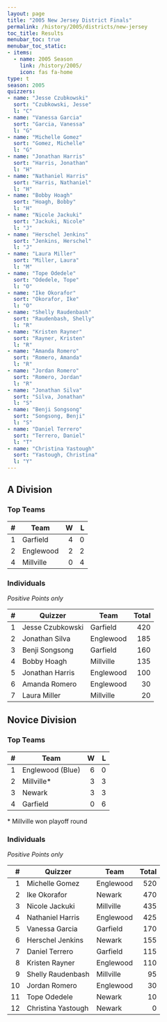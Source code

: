 ```yaml
---
layout: page
title: "2005 New Jersey District Finals"
permalink: /history/2005/districts/new-jersey
toc_title: Results
menubar_toc: true
menubar_toc_static:
- items:
  - name: 2005 Season
    link: /history/2005/
    icon: fas fa-home
type: t
season: 2005
quizzers:
- name: "Jesse Czubkowski"
  sort: "Czubkowski, Jesse"
  l: "C"
- name: "Vanessa Garcia"
  sort: "Garcia, Vanessa"
  l: "G"
- name: "Michelle Gomez"
  sort: "Gomez, Michelle"
  l: "G"
- name: "Jonathan Harris"
  sort: "Harris, Jonathan"
  l: "H"
- name: "Nathaniel Harris"
  sort: "Harris, Nathaniel"
  l: "H"
- name: "Bobby Hoagh"
  sort: "Hoagh, Bobby"
  l: "H"
- name: "Nicole Jackuki"
  sort: "Jackuki, Nicole"
  l: "J"
- name: "Herschel Jenkins"
  sort: "Jenkins, Herschel"
  l: "J"
- name: "Laura Miller"
  sort: "Miller, Laura"
  l: "M"
- name: "Tope Odedele"
  sort: "Odedele, Tope"
  l: "O"
- name: "Ike Okorafor"
  sort: "Okorafor, Ike"
  l: "O"
- name: "Shelly Raudenbash"
  sort: "Raudenbash, Shelly"
  l: "R"
- name: "Kristen Rayner"
  sort: "Rayner, Kristen"
  l: "R"
- name: "Amanda Romero"
  sort: "Romero, Amanda"
  l: "R"
- name: "Jordan Romero"
  sort: "Romero, Jordan"
  l: "R"
- name: "Jonathan Silva"
  sort: "Silva, Jonathan"
  l: "S"
- name: "Benji Songsong"
  sort: "Songsong, Benji"
  l: "S"
- name: "Daniel Terrero"
  sort: "Terrero, Daniel"
  l: "T"
- name: "Christina Yastough"
  sort: "Yastough, Christina"
  l: "Y"
---
```


## A Division

### Top Teams

|    # | Team      |    W |    L |
| ---: | --------- | ---: | ---: |
|    1 | Garfield  |    4 |    0 |
|    2 | Englewood |    2 |    2 |
|    4 | Millville |    0 |    4 |

### Individuals

*Positive Points only*

|    # | Quizzer          | Team      | Total |
| ---: | ---------------- | --------- | ----: |
|    1 | Jesse Czubkowski | Garfield  |   420 |
|    2 | Jonathan Silva   | Englewood |   185 |
|    3 | Benji Songsong   | Garfield  |   160 |
|    4 | Bobby Hoagh      | Millville |   135 |
|    5 | Jonathan Harris  | Englewood |   100 |
|    6 | Amanda Romero    | Englewood |    30 |
|    7 | Laura Miller     | Millville |    20 |

## Novice Division

### Top Teams

|    # | Team             |    W |    L |
| ---: | ---------------- | ---: | ---: |
|    1 | Englewood (Blue) |    6 |    0 |
|    2 | Millville*       |    3 |    3 |
|    3 | Newark           |    3 |    3 |
|    4 | Garfield         |    0 |    6 |

\* Millville won playoff round

### Individuals

*Positive Points only*

|    # | Quizzer            | Team      | Total |
| ---: | ------------------ | --------- | ----: |
|    1 | Michelle Gomez     | Englewood |   520 |
|    2 | Ike Okorafor       | Newark    |   470 |
|    3 | Nicole Jackuki     | Millville |   435 |
|    4 | Nathaniel Harris   | Englewood |   425 |
|    5 | Vanessa Garcia     | Garfield  |   170 |
|    6 | Herschel Jenkins   | Newark    |   155 |
|    7 | Daniel Terrero     | Garfield  |   115 |
|    8 | Kristen Rayner     | Englewood |   110 |
|    9 | Shelly Raudenbash  | Millville |    95 |
|   10 | Jordan Romero      | Englewood |    30 |
|   11 | Tope Odedele       | Newark    |    10 |
|   12 | Christina Yastough | Newark    |     0 |